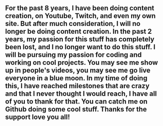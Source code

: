 ## For the past 8 years, I have been doing content creation, on Youtube, Twitch, and even my own site. But after much consideration, I will no longer be doing content creation. In the past 2 years, my passion for this stuff has completely been lost, and I no longer want to do this stuff. I will be pursuing my passion for coding and working on cool projects. You may see me show up in people's videos, you may see me go live everyone in a blue moon. In my time of doing this, I have reached milestones that are crazy and that I never thought I would reach, I have all of you to thank for that. You can catch me on Github doing some cool stuff. Thanks for the support love you all!
